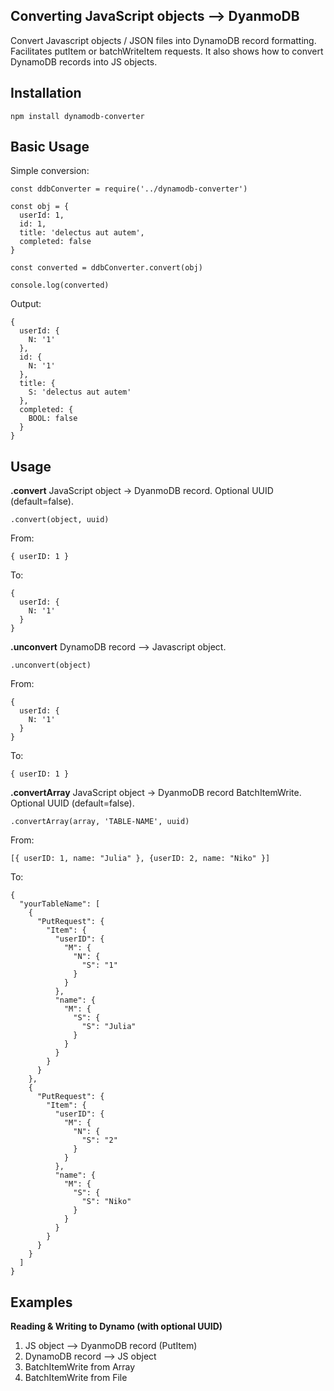 ## Converting JavaScript objects --> DyanmoDB

Convert Javascript objects / JSON files into DynamoDB record formatting. Facilitates putItem or batchWriteItem requests. It also shows how to convert DynamoDB records into JS objects.

## Installation

```
npm install dynamodb-converter
```

## Basic Usage

Simple conversion:

```
const ddbConverter = require('../dynamodb-converter')

const obj = {
  userId: 1,
  id: 1,
  title: 'delectus aut autem',
  completed: false
}

const converted = ddbConverter.convert(obj)

console.log(converted)
```

Output:

```
{
  userId: {
    N: '1'
  },
  id: {
    N: '1'
  },
  title: {
    S: 'delectus aut autem'
  },
  completed: {
    BOOL: false
  }
}
```

## Usage

**.convert** JavaScript object -> DyanmoDB record. Optional UUID (default=false).

```
.convert(object, uuid)
```

From:

```
{ userID: 1 }
```

To:

```
{
  userId: {
    N: '1'
  }
}
```

**.unconvert** DynamoDB record --> Javascript object.

```
.unconvert(object)
```

From:

```
{
  userId: {
    N: '1'
  }
}
```

To:

```
{ userID: 1 }
```

**.convertArray** JavaScript object -> DyanmoDB record BatchItemWrite. Optional UUID (default=false).

```
.convertArray(array, 'TABLE-NAME', uuid)
```

From:

```
[{ userID: 1, name: "Julia" }, {userID: 2, name: "Niko" }]
```

To:

```
{
  "yourTableName": [
    {
      "PutRequest": {
        "Item": {
          "userID": {
            "M": {
              "N": {
                "S": "1"
              }
            }
          },
          "name": {
            "M": {
              "S": {
                "S": "Julia"
              }
            }
          }
        }
      }
    },
    {
      "PutRequest": {
        "Item": {
          "userID": {
            "M": {
              "N": {
                "S": "2"
              }
            }
          },
          "name": {
            "M": {
              "S": {
                "S": "Niko"
              }
            }
          }
        }
      }
    }
  ]
}
```

## Examples

**Reading & Writing to Dynamo (with optional UUID)**

1. JS object --> DyanmoDB record (PutItem)
2. DynamoDB record --> JS object
3. BatchItemWrite from Array
4. BatchItemWrite from File
